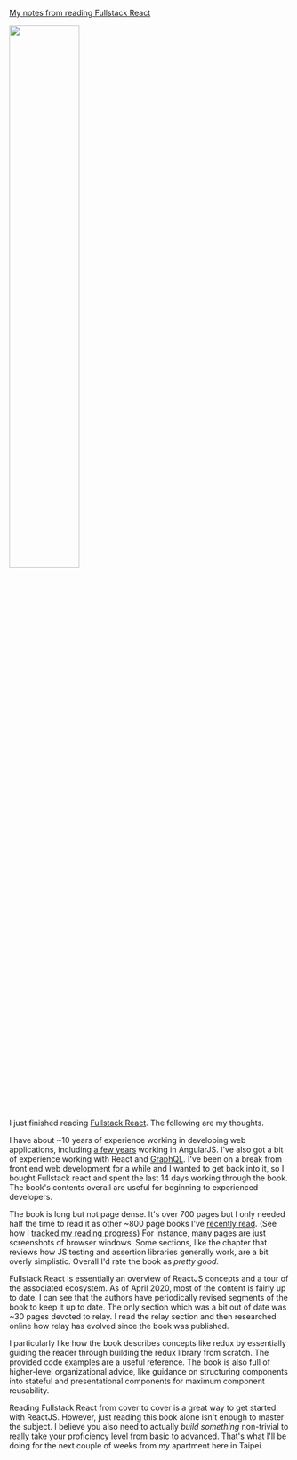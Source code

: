 [My notes from reading Fullstack React][1]

<img src="/static/images/fullstack-react.png" style="width:50%;">

I just finished reading [Fullstack React][2]. The following are my thoughts.

I have about ~10 years of experience working in developing web applications,
including [a few years][3] working in AngularJS. I've also got a bit of
experience working with React and [GraphQL][4]. I've been on a break from front
end web development for a while and I wanted to get back into it, so I bought
Fullstack react and spent the last 14 days working through the book. The book's
contents overall are useful for beginning to experienced developers.

The book is long but not page dense. It's over 700 pages but I only needed half
the time to read it as other ~800 page books I've [recently read][5]. (See how
I [tracked my reading progress][6]) For instance, many pages are just
screenshots of browser windows. Some sections, like the chapter that reviews
how JS testing and assertion libraries generally work, are a bit overly
simplistic. Overall I'd rate the book as _pretty good._

Fullstack React is essentially an overview of ReactJS concepts and a tour of
the associated ecosystem. As of April 2020, most of the content is fairly up to
date. I can see that the authors have periodically revised segments of the book
to keep it up to date. The only section which was a bit out of date was ~30
pages devoted to relay. I read the relay section and then researched online how
relay has evolved since the book was published.

I particularly like how the book describes concepts like redux by essentially
guiding the reader through building the redux library from scratch. The
provided code examples are a useful reference. The book is also full of
higher-level organizational advice, like guidance on structuring components
into stateful and presentational components for maximum component reusability.

Reading Fullstack React from cover to cover is a great way to get started with
ReactJS. However, just reading this book alone isn't enough to master the
subject. I believe you also need to actually _build something_ non-trivial to
really take your proficiency level from basic to advanced. That's what I'll be
doing for the next couple of weeks from my apartment here in Taipei.

[1]: https://gist.github.com/cflynn07/d5cc6ac0fdf4b26fc9889cff76406eec
[2]: https://www.newline.co/fullstack-react/
[3]: https://github.com/CodeNow/runnable-angular
[4]: https://github.com/cflynn07/graphql-experiment
[5]: /posts/2020-03-13-book-review-high-performance-mysql
[6]: /posts/2020-03-27-quantifying-and-time-tracking-reading
